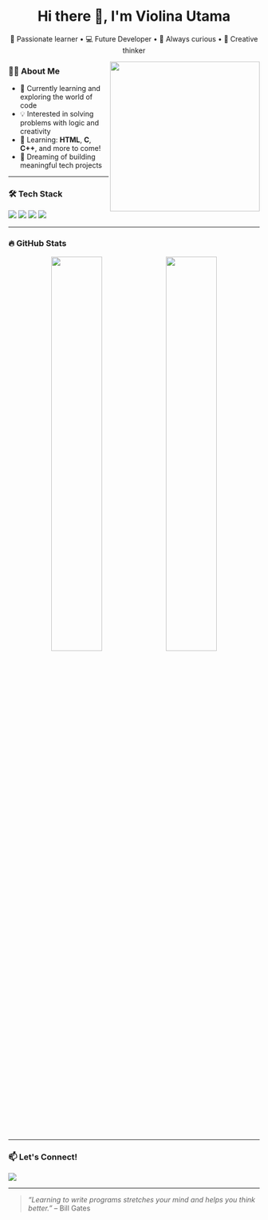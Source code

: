 <h1 align="center">Hi there 👋, I'm Violina Utama</h1>
<p align="center">🌸 Passionate learner • 💻 Future Developer • 🎯 Always curious • 🌈 Creative thinker</p>

<img src="https://media.giphy.com/media/qgQUggAC3Pfv687qPC/giphy.gif" width="300" align="right" />

### 👩‍💻 About Me
- 🔭 Currently learning and exploring the world of code  
- 💡 Interested in solving problems with logic and creativity  
- 🌱 Learning: **HTML**, **C**, **C++**, and more to come!  
- 🚀 Dreaming of building meaningful tech projects  

---

### 🛠️ Tech Stack
<p>
  <img src="https://img.shields.io/badge/HTML5-e34c26?style=for-the-badge&logo=html5&logoColor=FFFFF0" />
  <img src="https://img.shields.io/badge/C-00599C?style=for-the-badge&logo=c&logoColor=FFFFF0" />
  <img src="https://img.shields.io/badge/C++-004482?style=for-the-badge&logo=cplusplus&logoColor=FFFFF0" />
  <img src="https://img.shields.io/badge/Learning%20More-FFA500?style=for-the-badge" />
</p>

---

### 🔥 GitHub Stats
<p align="center">
  <img src="https://github-readme-stats.vercel.app/api?username=violinautama&show_icons=true&theme=rose_pine&hide_title=false&border_radius=15" width="45%" />
  <img src="https://github-readme-stats.vercel.app/api/top-langs/?username=violinautama&layout=compact&theme=rose_pine&border_radius=15" width="45%" />
</p>

---

### 📫 Let's Connect!
<p>
  <a href="https://www.linkedin.com/in/violinautama" target="_blank">
    <img src="https://img.shields.io/badge/LinkedIn-ViolinaUtama-blue?style=for-the-badge&logo=linkedin" />
  </a>
</p>

---

> *“Learning to write programs stretches your mind and helps you think better.”* – Bill Gates  
